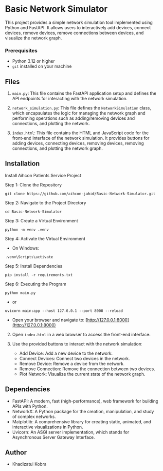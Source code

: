 # Basic Network Simulator 

This project provides a simple network simulation tool implemented using Python and FastAPI. It allows users to interactively add devices, connect devices, remove devices, remove connections between devices, and visualize the network graph.

### Prerequisites

- Python 3.12 or higher
- `git` installed on your machine

## Files

1. `main.py`: This file contains the FastAPI application setup and defines the API endpoints for interacting with the network simulation.

2. `network_simulation.py`: This file defines the `NetworkSimulation` class, which encapsulates the logic for managing the network graph and performing operations such as adding/removing devices and connections, and plotting the network.

3. `index.html`: This file contains the HTML and JavaScript code for the front-end interface of the network simulation. It provides buttons for adding devices, connecting devices, removing devices, removing connections, and plotting the network graph.


## Installation

Install Aihcon Patients Service Project

Step 1: Clone the Repository
```shell
git clone https://github.com/aihcon-jahid/Basic-Network-Simulator.git
```

Step 2: Navigate to the Project Directory
```shell
cd Basic-Network-Simulator
```

Step 3: Create a Virtual Environment
```shell
python -m venv .venv
```

Step 4: Activate the Virtual Environment

- On Windows:
```shell
.venv\Scripts\activate
```

Step 5: Install Dependencies
```shell
pip install -r requirements.txt
```


Step 6: Executing the Program
```shell
python main.py
```
- or

```shell
uvicorn main:app --host 127.0.0.1 --port 8000 --reload
```
- Open your browser and navigate to: [http://127.0.0.1:8000](http://127.0.0.1:8000) 


2. Open `index.html` in a web browser to access the front-end interface.

3. Use the provided buttons to interact with the network simulation:
    - Add Device: Add a new device to the network.
    - Connect Devices: Connect two devices in the network.
    - Remove Device: Remove a device from the network.
    - Remove Connection: Remove the connection between two devices.
    - Plot Network: Visualize the current state of the network graph.

## Dependencies

- FastAPI: A modern, fast (high-performance), web framework for building APIs with Python.
- NetworkX: A Python package for the creation, manipulation, and study of complex networks.
- Matplotlib: A comprehensive library for creating static, animated, and interactive visualizations in Python.
- Uvicorn: An ASGI server implementation, which stands for Asynchronous Server Gateway Interface.

## Author

- Khadizatul Kobra


